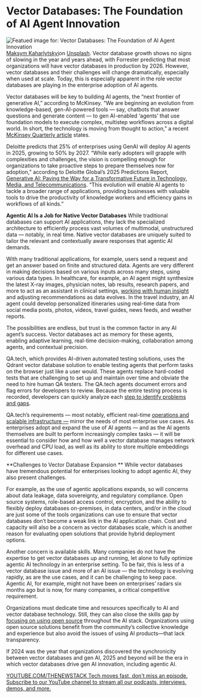 # Vector Databases: The Foundation of AI Agent Innovation
![Featued image for: Vector Databases: The Foundation of AI Agent Innovation](https://cdn.thenewstack.io/media/2025/01/fe02144b-maksym-kaharlytskyi-q9y3lruuxmg-unsplash-1024x681.jpg)
[Maksym Kaharlytskyi](https://unsplash.com/@qwitka?utm_content=creditCopyText&utm_medium=referral&utm_source=unsplash)on
[Unsplash](https://unsplash.com/photos/file-cabinet-Q9y3LRuuxmg?utm_content=creditCopyText&utm_medium=referral&utm_source=unsplash).
Vector database growth shows no signs of slowing in the year and years ahead, with Forrester predicting that most organizations will have vector databases in production by 2026. However, vector databases and their challenges will change dramatically, especially when used at scale. Today, this is especially apparent in the role vector databases are playing in the enterprise adoption of AI agents.

Vector databases will be key to building AI agents, the “next frontier of generative AI,” according to McKinsey. “We are beginning an evolution from knowledge-based, gen-AI-powered tools — say, chatbots that answer questions and generate content — to gen AI-enabled ‘agents’ that use foundation models to execute complex, multistep workflows across a digital world. In short, the technology is moving from thought to action,” a recent [McKinsey Quarterly article](https://www.mckinsey.com/capabilities/mckinsey-digital/our-insights/why-agents-are-the-next-frontier-of-generative-ai) states.

Deloitte predicts that 25% of enterprises using GenAI will deploy AI agents in 2025, growing to 50% by 2027. “While early adopters will grapple with complexities and challenges, the vision is compelling enough for organizations to take proactive steps to prepare themselves now for adoption,” according to Deloitte Global’s 2025 Predictions Report, [Generative AI: Paving the Way for a Transformative Future in Technology, Media, and Telecommunications](https://www.deloitte.com/global/en/about/press-room/deloitte-globals-2025-predictions-report.html). “This evolution will enable AI agents to tackle a broader range of applications, providing businesses with valuable tools to drive the productivity of knowledge workers and efficiency gains in workflows of all kinds.”

**Agentic AI Is a Job for Native Vector Databases**
While traditional databases can support AI applications, they lack the specialized architecture to efficiently process vast volumes of multimodal, unstructured data — notably, in real time. Native vector databases are uniquely suited to tailor the relevant and contextually aware responses that agentic AI demands.

With many traditional applications, for example, users send a request and get an answer based on finite and structured data. Agents are very different in making decisions based on various inputs across many steps, using various data types. In healthcare, for example, an AI agent might synthesize the latest X-ray images, physician notes, lab results, research papers, and more to act as an assistant in clinical settings, [working with human insight](https://thenewstack.io/human-insight-llm-grunt-work-creative-publishing-solution/) and adjusting recommendations as data evolves. In the travel industry, an AI agent could develop personalized itineraries using real-time data from social media posts, photos, videos, travel guides, news feeds, and weather reports.

The possibilities are endless, but trust is the common factor in any AI agent’s success. Vector databases act as memory for these agents, enabling adaptive learning, real-time decision-making, collaboration among agents, and contextual precision.

QA.tech, which provides AI-driven automated testing solutions, uses the Qdrant vector database solution to enable testing agents that perform tasks on the browser just like a user would. These agents replace hard-coded tests that are challenging to set up and maintain over time and obviate the need to hire human QA testers. The QA.tech agents document errors and flag errors for developers to review. Because the entire testing process is recorded, developers can quickly analyze each [step to identify problems and gaps](https://thenewstack.io/5-steps-to-identify-and-address-incident-response-gaps/).

QA.tech’s requirements — most notably, efficient real-time [operations and scalable infrastructure —](https://thenewstack.io/the-pillars-of-platform-engineering-part-5-orchestration/) mirror the needs of most enterprise use cases. As enterprises adopt and expand the use of AI agents — and as the AI agents themselves are built to perform increasingly complex tasks — it will be essential to consider how and how well a vector database manages network overhead and CPU load, as well as its ability to store multiple embeddings for different use cases.

**Challenges to Vector Database Expansion **
While vector databases have tremendous potential for enterprises looking to adopt agentic AI, they also present challenges.

For example, as the use of agentic applications expands, so will concerns about data leakage, data sovereignty, and regulatory compliance. Open source systems, role-based access control, encryption, and the ability to flexibly deploy databases on-premises, in data centers, and/or in the cloud are just some of the tools organizations can use to ensure that vector databases don’t become a weak link in the AI application chain. Cost and capacity will also be a concern as vector databases scale, which is another reason for evaluating open solutions that provide hybrid deployment options.

Another concern is available skills. Many companies do not have the expertise to get vector databases up and running, let alone to fully optimize agentic AI technology in an enterprise setting. To be fair, this is less of a vector database issue and more of an AI issue — the technology is evolving rapidly, as are the use cases, and it can be challenging to keep pace. Agentic AI, for example, might not have been on enterprises’ radars six months ago but is now, for many companies, a critical competitive requirement.

Organizations must dedicate time and resources specifically to AI and vector database technology. Still, they can also close the skills gap by [focusing on using open source](https://thenewstack.io/rust-foundation-focusing-on-safety-and-dev-outreach-in-2023/) throughout the AI stack. Organizations using open source solutions benefit from the community’s collective knowledge and experience but also avoid the issues of using AI products—that lack transparency.

If 2024 was the year that organizations discovered the synchronicity between vector databases and gen AI, 2025 and beyond will be the era in which vector databases drive gen AI innovation, including agentic AI.

[
YOUTUBE.COM/THENEWSTACK
Tech moves fast, don't miss an episode. Subscribe to our YouTube
channel to stream all our podcasts, interviews, demos, and more.
](https://youtube.com/thenewstack?sub_confirmation=1)